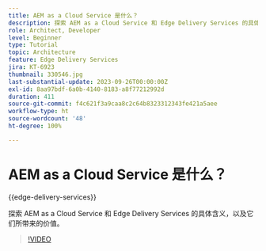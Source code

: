 ```yaml
---
title: AEM as a Cloud Service 是什么？
description: 探索 AEM as a Cloud Service 和 Edge Delivery Services 的具体含义，以及它们所带来的价值。
role: Architect, Developer
level: Beginner
type: Tutorial
topic: Architecture
feature: Edge Delivery Services
jira: KT-6923
thumbnail: 330546.jpg
last-substantial-update: 2023-09-26T00:00:00Z
exl-id: 8aa97bdf-6a0b-4140-8183-a8f77212992d
duration: 411
source-git-commit: f4c621f3a9caa8c2c64b8323312343fe421a5aee
workflow-type: ht
source-wordcount: '48'
ht-degree: 100%

---
```


# AEM as a Cloud Service 是什么？

{{edge-delivery-services}}

探索 AEM as a Cloud Service 和 Edge Delivery Services 的具体含义，以及它们所带来的价值。

>[!VIDEO](https://video.tv.adobe.com/v/330546?quality=12&learn=on)
